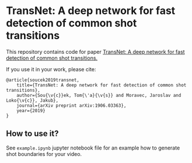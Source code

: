 # TransNet: A deep network for fast detection of common shot transitions
This repository contains code for paper
[TransNet: A deep network for fast detection of common shot transitions.](https://arxiv.org/abs/1906.03363)

If you use it in your work, please cite:

    @article{soucek2019transnet,
        title={TransNet: A deep network for fast detection of common shot transitions},
        author={Sou{\v{c}}ek, Tom{\'a}{\v{s}} and Moravec, Jaroslav and Loko{\v{c}}, Jakub},
        journal={arXiv preprint arXiv:1906.03363},
        year={2019}
    }
    
## How to use it?
See `example.ipynb` jupyter notebook file for an example how to generate shot boundaries for your video.
